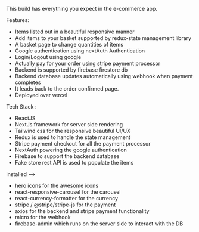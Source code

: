This build has everything you expect in the e-commerce app.

Features:

- Items listed out in a beautiful responsive manner
- Add items to your basket supported by redux-state management library
- A basket page to change quantities of items
- Google authentication using nextAuth Authentication
- Login/Logout using google
- Actually pay for your order using stripe payment processor
- Backend is supported by firebase firestore db
- Backend database updates automatically using webhook when payment completes
- It leads back to the order confirmed page.
- Deployed over vercel


Tech Stack :

- ReactJS
- NextJs framework for server side rendering
- Tailwind css for the responsive beautiful UI/UX
- Redux is used to handle the state management
- Stripe payment checkout for all the payment processor
- NextAuth powering the google authentication
- Firebase to support the backend database
- Fake store rest API is used to populate the items

installed -->
- hero icons for the awesome icons
- react-responsive-carousel for the carousel
- react-currency-formatter for the currency
- stripe / @stripe/stripe-js for the payment
- axios for the backend and stripe payment functionality
- micro for the webhook
- firebase-admin which runs on the server side to interact with the DB
